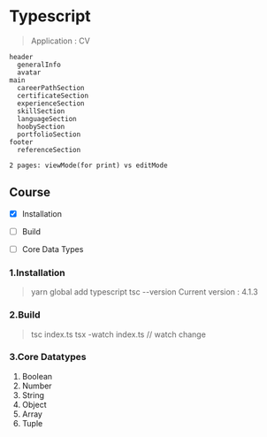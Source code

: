 # Typescript

> Application : CV

```layout
header
  generalInfo
  avatar
main
  careerPathSection
  certificateSection
  experienceSection
  skillSection
  languageSection
  hoobySection
  portfolioSection
footer
  referenceSection

2 pages: viewMode(for print) vs editMode
```

## Course

- [x] Installation
- [ ] Build
- [ ] Core Data Types


### 1.Installation

> yarn global add typescript
> tsc --version
> Current version : 4.1.3

### 2.Build

> tsc index.ts
> tsx -watch index.ts // watch change

### 3.Core Datatypes

1. Boolean
2. Number
3. String
4. Object
5. Array
6. Tuple